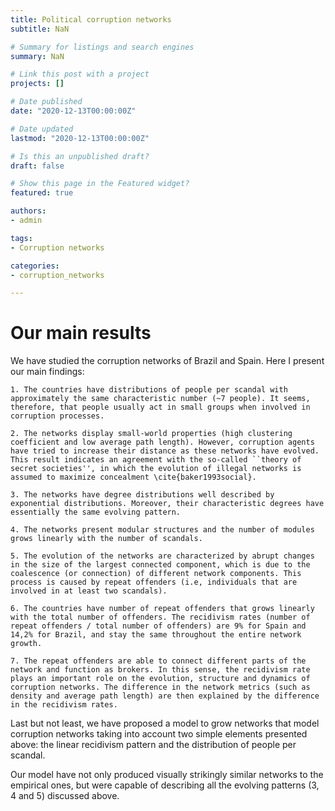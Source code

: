 ```yaml
---
title: Political corruption networks 
subtitle: NaN

# Summary for listings and search engines
summary: NaN

# Link this post with a project
projects: []

# Date published
date: "2020-12-13T00:00:00Z"

# Date updated
lastmod: "2020-12-13T00:00:00Z"

# Is this an unpublished draft?
draft: false

# Show this page in the Featured widget?
featured: true

authors:
- admin

tags:
- Corruption networks

categories:
- corruption_networks

---
```


# Our main results

We have studied the corruption networks of Brazil and Spain. Here I present our main findings:

    1. The countries have distributions of people per scandal with approximately the same characteristic number (~7 people). It seems, therefore, that people usually act in small groups when involved in corruption processes. 

    2. The networks display small-world properties (high clustering coefficient and low average path length). However, corruption agents have tried to increase their distance as these networks have evolved. This result indicates an agreement with the so-called ``theory of secret societies'', in which the evolution of illegal networks is assumed to maximize concealment \cite{baker1993social}.

    3. The networks have degree distributions well described by exponential distributions. Moreover, their characteristic degrees have essentially the same evolving pattern.

    4. The networks present modular structures and the number of modules grows linearly with the number of scandals.

    5. The evolution of the networks are characterized by abrupt changes in the size of the largest connected component, which is due to the coalescence (or connection) of different network components. This process is caused by repeat offenders (i.e, individuals that are involved in at least two scandals). 

    6. The countries have number of repeat offenders that grows linearly with the total number of offenders. The recidivism rates (number of repeat offenders / total number of offenders) are 9% for Spain and 14,2% for Brazil, and stay the same throughout the entire network growth. 

    7. The repeat offenders are able to connect different parts of the network and function as brokers. In this sense, the recidivism rate plays an important role on the evolution, structure and dynamics of corruption networks. The difference in the network metrics (such as density and average path length) are then explained by the difference in the recidivism rates. 

Last but not least, we have proposed a model to grow networks that model corruption networks taking into account two simple elements presented above: the linear recidivism pattern and the distribution of people per scandal. 

Our model have not only produced visually strikingly similar networks to the empirical ones, but were capable of describing all the evolving patterns (3, 4 and 5) discussed above.